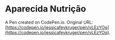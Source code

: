 # Aparecida Nutrição

A Pen created on CodePen.io. Original URL: [https://codepen.io/jessicafeykruger/pen/yLEzYOq](https://codepen.io/jessicafeykruger/pen/yLEzYOq).

